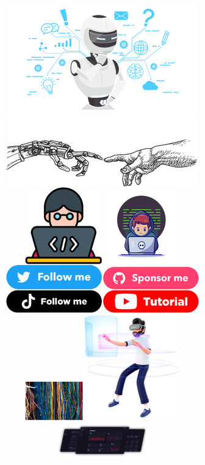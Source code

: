 <!-- Dan -->
  <div align="center">
    <img  src="./assets/img/Dan-img.png" width="500 px" alt="">
  </div>
    <div align="center">
    <img  src="/assets/img/image2.png" width="500 px" alt="">
  </div>
    <div align="center">
    <img  src="./assets/img/dev-img1.png" width="200 px" alt="">
    <img  src="./assets/img/dev-img.png" width="200 px" alt="">
  </div>
  <!-- Social Media -->
  <div align="center" >
    <div>
    <img  src="./assets/img/twitter.png"width="250 px" alt="">
    <img  src="./assets/img/sponsor.png"width="250 px" alt="">
    <img  src="./assets/img/tiktok.png" width="250 px"alt="">
    <img  src="./assets/img/tutorial.png" width="250 px"alt="">
  </div>
</div>

  <div align="center">
<img  src="./assets/img-team/cl.jpg" width="150 px"alt="">
<img  src="./assets/img-team/mark.png" width="250 px"alt="">
<img  src="./assets/img-team/q2.png" width="250 px"alt="">
</div>